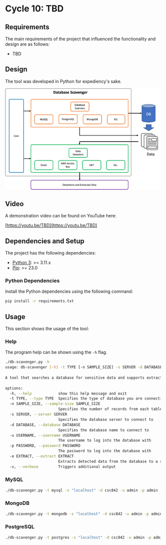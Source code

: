 # Cycle 10: TBD



## Requirements
The main requirements of the project that influenced the functionality and design are as follows:

  * TBD

## Design
The tool was developed in Python for expediency's sake.

![Architecture](assets/architecture.png)

## Video
A demonstration video can be found on YouTube here:

[https://youtu.be/TBD](https://youtu.be/TBD)


## Dependencies and Setup
The project has the following dependencies:

* [Python 3](https://www.python.org/): >= 3.11.x
* [Pip](https://pip.pypa.io/en/stable/): >= 23.0


### Python Dependencies
Install the Python dependencies using the following command:

```bash
pip install -r requirements.txt
```

## Usage
This section shows the usage of the tool:


### Help
The program help can be shown using the `-h` flag.

```bash
./db-scavenger.py -h
usage: db-scavenger [-h] -t TYPE [-n SAMPLE_SIZE] -s SERVER -d DATABASE -u USERNAME -p PASSWORD [-e EXTRACT] [-v]

A tool that searches a database for sensitive data and supports extracting data of interest.

options:
  -h, --help            show this help message and exit
  -t TYPE, --type TYPE  Specifies the type of database you are connecting to
  -n SAMPLE_SIZE, --sample-size SAMPLE_SIZE
                        Specifies the number of records from each table to query to detect data
  -s SERVER, --server SERVER
                        Specifies the database server to connect to
  -d DATABASE, --database DATABASE
                        Specifies the database name to connect to
  -u USERNAME, --username USERNAME
                        The username to log into the database with
  -p PASSWORD, --password PASSWORD
                        The password to log into the database with
  -e EXTRACT, --extract EXTRACT
                        Extracts detected data from the database to a specified file
  -v, --verbose         Triggers additional output
```

### MySQL
```bash
./db-scavenger.py -t mysql -s "localhost" -d csc842 -u admin -p admin -v
```

### MongoDB
```bash
./db-scavenger.py -t mongodb -s "localhost" -d csc842 -u admin -p admin -v
```

### PostgreSQL
```bash
./db-scavenger.py -t postgres -s "localhost" -d csc842 -u admin -p admin -v
```
